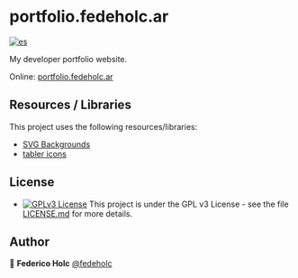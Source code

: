 # portfolio.fedeholc.ar

[![es](https://img.shields.io/badge/lang-es-yellow.svg)](https://github.com/fedeholc/portfolio.fedeholc.ar/blob/master/README.es.md)

My developer portfolio website.

Online: [portfolio.fedeholc.ar](https://portfolio.fedeholc.ar)

## Resources / Libraries

This project uses the following resources/libraries:

- [SVG Backgrounds](https://www.svgbackgrounds.com/)
- [tabler icons](https://github.com/tabler/tabler-icons)

## License

- [![GPLv3 License](https://img.shields.io/badge/License-GPL%20v3-yellow.svg)](https://opensource.org/licenses/) This project is under the GPL v3 License - see the file [LICENSE.md](LICENSE.md) for more details.

## Author

👤 **Federico Holc** [@fedeholc](https://github.com/fedeholc)
